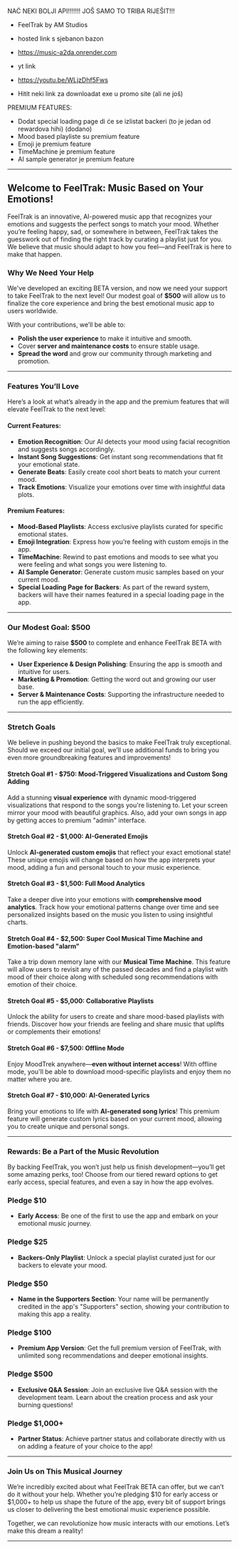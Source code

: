 NAĆ NEKI BOLJI API!!!!!!! JOŠ SAMO TO TRIBA RIJEŠIT!!!

* FeelTrak by AM Studios 
* hosted link s sjebanon bazon
* https://music-a2da.onrender.com
* yt link
* https://youtu.be/WLjzDhf5Fws

* Hitit neki link za downloadat exe u promo site (ali ne još)

PREMIUM FEATURES: 
* Dodat special loading page di će se izlistat backeri (to je jedan od rewardova hihi) (dodano)
* Mood based playliste su premium feature
* Emoji je premium feature
* TimeMachine je premium feature
* AI sample generator je premium feature




---

## **Welcome to FeelTrak: Music Based on Your Emotions!**

FeelTrak is an innovative, AI-powered music app that recognizes your emotions and suggests the perfect songs to match your mood. Whether you’re feeling happy, sad, or somewhere in between, FeelTrak takes the guesswork out of finding the right track by curating a playlist just for you. We believe that music should adapt to how you feel—and FeelTrak is here to make that happen.

### **Why We Need Your Help**

We've developed an exciting BETA version, and now we need your support to take FeelTrak to the next level! Our modest goal of **$500** will allow us to finalize the core experience and bring the best emotional music app to users worldwide.

With your contributions, we’ll be able to:
- **Polish the user experience** to make it intuitive and smooth.
- Cover **server and maintenance costs** to ensure stable usage.
- **Spread the word** and grow our community through marketing and promotion.

---

### **Features You’ll Love**

Here’s a look at what’s already in the app and the premium features that will elevate FeelTrak to the next level:

#### **Current Features:**
- **Emotion Recognition**: Our AI detects your mood using facial recognition and suggests songs accordingly.
- **Instant Song Suggestions**: Get instant song recommendations that fit your emotional state.
- **Generate Beats**: Easily create cool short beats to match your current mood.
- **Track Emotions**: Visualize your emotions over time with insightful data plots.

#### **Premium Features:**
- **Mood-Based Playlists**: Access exclusive playlists curated for specific emotional states.
- **Emoji Integration**: Express how you’re feeling with custom emojis in the app.
- **TimeMachine**: Rewind to past emotions and moods to see what you were feeling and what songs you were listening to.
- **AI Sample Generator**: Generate custom music samples based on your current mood.
- **Special Loading Page for Backers**: As part of the reward system, backers will have their names featured in a special loading page in the app.

---

### **Our Modest Goal: $500**

We’re aiming to raise **$500** to complete and enhance FeelTrak BETA with the following key elements:
- **User Experience & Design Polishing**: Ensuring the app is smooth and intuitive for users.
- **Marketing & Promotion**: Getting the word out and growing our user base.
- **Server & Maintenance Costs**: Supporting the infrastructure needed to run the app efficiently.

---

### **Stretch Goals**

We believe in pushing beyond the basics to make FeelTrak truly exceptional. Should we exceed our initial goal, we’ll use additional funds to bring you even more groundbreaking features and improvements!

#### **Stretch Goal #1 - $750: Mood-Triggered Visualizations and Custom Song Adding**
Add a stunning **visual experience** with dynamic mood-triggered visualizations that respond to the songs you're listening to. Let your screen mirror your mood with beautiful graphics. Also, add your own songs in app by getting acces to premium "admin" interface.

#### **Stretch Goal #2 - $1,000: AI-Generated Emojis**
Unlock **AI-generated custom emojis** that reflect your exact emotional state! These unique emojis will change based on how the app interprets your mood, adding a fun and personal touch to your music experience.

#### **Stretch Goal #3 - $1,500: Full Mood Analytics**
Take a deeper dive into your emotions with **comprehensive mood analytics**. Track how your emotional patterns change over time and see personalized insights based on the music you listen to using insightful charts.

#### **Stretch Goal #4 - $2,500: Super Cool Musical Time Machine and Emotion-based "alarm"**
Take a trip down memory lane with our **Musical Time Machine**. This feature will allow users to revisit any of the passed decades and find a playlist with mood of their choice along with scheduled song recommendations with emotion of their choice.

#### **Stretch Goal #5 - $5,000: Collaborative Playlists**
Unlock the ability for users to create and share mood-based playlists with friends. Discover how your friends are feeling and share music that uplifts or complements their emotions!

#### **Stretch Goal #6 - $7,500: Offline Mode**
Enjoy MoodTrek anywhere—**even without internet access**! With offline mode, you'll be able to download mood-specific playlists and enjoy them no matter where you are.

#### **Stretch Goal #7 - $10,000: AI-Generated Lyrics**
Bring your emotions to life with **AI-generated song lyrics**! This premium feature will generate custom lyrics based on your current mood, allowing you to create unique and personal songs.

---

### **Rewards: Be a Part of the Music Revolution**

By backing FeelTrak, you won’t just help us finish development—you’ll get some amazing perks, too! Choose from our tiered reward options to get early access, special features, and even a say in how the app evolves.

### **Pledge $10**
- **Early Access**: Be one of the first to use the app and embark on your emotional music journey.

### **Pledge $25**
- **Backers-Only Playlist**: Unlock a special playlist curated just for our backers to elevate your mood.

### **Pledge $50**
- **Name in the Supporters Section**: Your name will be permanently credited in the app's "Supporters" section, showing your contribution to making this app a reality.

### **Pledge $100**
- **Premium App Version**: Get the full premium version of FeelTrak, with unlimited song recommendations and deeper emotional insights.

### **Pledge $500**
- **Exclusive Q&A Session**: Join an exclusive live Q&A session with the development team. Learn about the creation process and ask your burning questions!

### **Pledge $1,000+**
- **Partner Status**: Achieve partner status and collaborate directly with us on adding a feature of your choice to the app!

---

### **Join Us on This Musical Journey**

We’re incredibly excited about what FeelTrak BETA can offer, but we can’t do it without your help. Whether you’re pledging $10 for early access or $1,000+ to help us shape the future of the app, every bit of support brings us closer to delivering the best emotional music experience possible.

Together, we can revolutionize how music interacts with our emotions. Let’s make this dream a reality!

---
